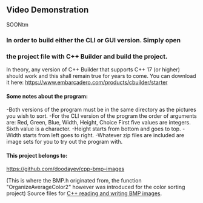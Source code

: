## Video Demonstration
SOONtm
### In order to build either the CLI or GUI version. Simply open
### the project file with C++ Builder and build the project.

In theory, any version of C++ Builder that supports C++ 17 (or higher) should work
and this shall remain true for years to come.
You can download it here:
https://www.embarcadero.com/products/cbuilder/starter

#### Some notes about the program:
-Both versions of the program must be in the same directory
as the pictures you wish to sort.
-For the CLI version of the program the order of arguments are:
Red, Green, Blue, Width, Height, Choice
First five values are integers. Sixth value is a character.
-Height starts from bottom and goes to top.
-Width starts from left goes to right.
-Whatever zip files are included are image sets for you to try
out the program with.

#### This project belongs to:
https://github.com/doodayev/cpp-bmp-images


(This is where the BMP.h originated from, the function 
"OrganizeAverageColor2" however was introduced for the color sorting
project)
Source files for [C++ reading and writing BMP images](https://solarianprogrammer.com/2018/11/19/cpp-reading-writing-bmp-images/).

